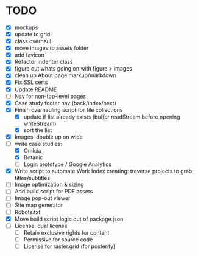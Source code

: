 # TODO
- [x] mockups
- [x] update to grid
- [x] class overhaul
- [x] move images to assets folder
- [x] add favicon
- [x] Refactor indenter class
- [x] figure out whats going on with figure > images 
- [x] clean up About page markup/markdown
- [x] Fix SSL certs
- [x] Update README
- [ ] Nav for non-top-level pages
- [x] Case study footer nav (back/index/next)
- [x] Finish overhauling script for file collections
  - [x] update if list already exists (buffer readStream before opening writeStream)
  - [x] sort the list
- [x] Images: double up on wide
- [ ] write case studies:
  - [x] Omicia
  - [x] Botanic
  - [ ] Login prototype / Google Analytics 
- [x] Write script to automate Work Index creating: traverse projects to grab titles/subtitles
- [ ] Image optimization & sizing
- [ ] Add build script for PDF assets
- [ ] Image pop-out viewer
- [ ] Site map generator
- [ ] Robots.txt
- [x] Move build script logic out of package.json
- [ ] License: dual license
  - [ ] Retain exclusive rights for content
  - [ ] Permissive for source code
  - [ ] License for raster.grid (for posterity)
